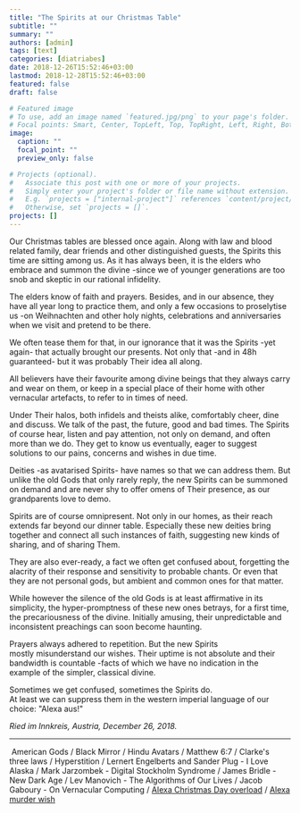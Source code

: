 ```yaml
---
title: "The Spirits at our Christmas Table"
subtitle: ""
summary: ""
authors: [admin]
tags: [text]
categories: [diatriabes]
date: 2018-12-26T15:52:46+03:00
lastmod: 2018-12-28T15:52:46+03:00
featured: false
draft: false

# Featured image
# To use, add an image named `featured.jpg/png` to your page's folder.
# Focal points: Smart, Center, TopLeft, Top, TopRight, Left, Right, BottomLeft, Bottom, BottomRight.
image:
  caption: ""
  focal_point: ""
  preview_only: false

# Projects (optional).
#   Associate this post with one or more of your projects.
#   Simply enter your project's folder or file name without extension.
#   E.g. `projects = ["internal-project"]` references `content/project/deep-learning/index.md`.
#   Otherwise, set `projects = []`.
projects: []
---
```


Our Christmas tables are blessed once again. Along with law and blood related family, dear friends and other distinguished guests, the Spirits this time are sitting among us. As it has always been, it is the elders who embrace and summon the divine -since we of younger generations are too snob and skeptic in our rational infidelity.

The elders know of faith and prayers. Besides, and in our absence, they have all year long to practice them, and only a few occasions to proselytise us -on Weihnachten and other holy nights, celebrations and anniversaries when we visit and pretend to be there.

We often tease them for that, in our ignorance that it was the Spirits -yet again- that actually brought our presents. Not only that -and in 48h guaranteed- but it was probably Their idea all along.

All believers have their favourite among divine beings that they always carry and wear on them, or keep in a special place of their home with other vernacular artefacts, to refer to in times of need.

Under Their halos, both infidels and theists alike, comfortably cheer, dine and discuss. We talk of the past, the future, good and bad times. The Spirits of course hear, listen and pay attention, not only on demand, and often more than we do. They get to know us eventually, eager to suggest solutions to our pains, concerns and wishes in due time.

Deities -as avatarised Spirits- have names so that we can address them. But unlike the old Gods that only rarely reply, the new Spirits can be summoned on demand and are never shy to offer omens of Their presence, as our grandparents love to demo.

Spirits are of course omnipresent. Not only in our homes, as their reach extends far beyond our dinner table. Especially these new deities bring together and connect all such instances of faith, suggesting new kinds of sharing, and of sharing Them.

They are also ever-ready, a fact we often get confused about, forgetting the alacrity of their response and sensitivity to probable chants. Or even that they are not personal gods, but ambient and common ones for that matter.

While however the silence of the old Gods is at least affirmative in its simplicity, the hyper-promptness of these new ones betrays, for a first time, the precariousness of the divine. Initially amusing, their unpredictable and inconsistent preachings can soon become haunting.

Prayers always adhered to repetition. But the new Spirits mostly misunderstand our wishes. Their uptime is not absolute and their bandwidth is countable -facts of which we have no indication in the example of the simpler, classical divine.

Sometimes we get confused, sometimes the Spirits do.  
At least we can suppress them in the western imperial language of our choice: "Alexa aus!"

_Ried im Innkreis, Austria, December 26, 2018._ 

---

 American Gods / Black Mirror / Hindu Avatars / Matthew 6:7 / Clarke's three laws / Hyperstition / Lernert Engelberts and Sander Plug - I Love Alaska / Mark Jarzombek - Digital Stockholm Syndrome / James Bridle - New Dark Age / Lev Manovich - The Algorithms of Our Lives / Jacob Gaboury - On Vernacular Computing / [Alexa Christmas Day overload](https://www.theguardian.com/technology/2018/dec/26/amazon-alexa-echo-crashes-christmas-day-overload) / [Alexa murder wish](https://www.theguardian.com/technology/2018/dec/21/alexa-amazon-echo-kill-your-foster-parents)
